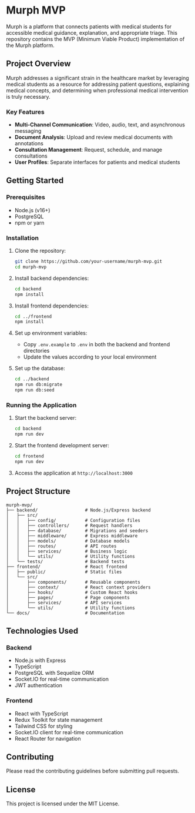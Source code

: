 # Murph MVP

Murph is a platform that connects patients with medical students for accessible medical guidance, explanation, and appropriate triage. This repository contains the MVP (Minimum Viable Product) implementation of the Murph platform.

## Project Overview

Murph addresses a significant strain in the healthcare market by leveraging medical students as a resource for addressing patient questions, explaining medical concepts, and determining when professional medical intervention is truly necessary.

### Key Features

- **Multi-Channel Communication**: Video, audio, text, and asynchronous messaging
- **Document Analysis**: Upload and review medical documents with annotations
- **Consultation Management**: Request, schedule, and manage consultations
- **User Profiles**: Separate interfaces for patients and medical students

## Getting Started

### Prerequisites

- Node.js (v16+)
- PostgreSQL
- npm or yarn

### Installation

1. Clone the repository:
   ```bash
   git clone https://github.com/your-username/murph-mvp.git
   cd murph-mvp
   ```

2. Install backend dependencies:
   ```bash
   cd backend
   npm install
   ```

3. Install frontend dependencies:
   ```bash
   cd ../frontend
   npm install
   ```

4. Set up environment variables:
   - Copy `.env.example` to `.env` in both the backend and frontend directories
   - Update the values according to your local environment

5. Set up the database:
   ```bash
   cd ../backend
   npm run db:migrate
   npm run db:seed
   ```

### Running the Application

1. Start the backend server:
   ```bash
   cd backend
   npm run dev
   ```

2. Start the frontend development server:
   ```bash
   cd frontend
   npm run dev
   ```

3. Access the application at `http://localhost:3000`

## Project Structure

```
murph-mvp/
├── backend/                  # Node.js/Express backend
│   ├── src/
│   │   ├── config/           # Configuration files
│   │   ├── controllers/      # Request handlers
│   │   ├── database/         # Migrations and seeders
│   │   ├── middleware/       # Express middleware
│   │   ├── models/           # Database models
│   │   ├── routes/           # API routes
│   │   ├── services/         # Business logic
│   │   └── utils/            # Utility functions
│   └── tests/                # Backend tests
├── frontend/                 # React frontend
│   ├── public/               # Static files
│   └── src/
│       ├── components/       # Reusable components
│       ├── context/          # React context providers
│       ├── hooks/            # Custom React hooks
│       ├── pages/            # Page components
│       ├── services/         # API services
│       └── utils/            # Utility functions
└── docs/                     # Documentation
```

## Technologies Used

### Backend
- Node.js with Express
- TypeScript
- PostgreSQL with Sequelize ORM
- Socket.IO for real-time communication
- JWT authentication

### Frontend
- React with TypeScript
- Redux Toolkit for state management
- Tailwind CSS for styling
- Socket.IO client for real-time communication
- React Router for navigation

## Contributing

Please read the contributing guidelines before submitting pull requests.

## License

This project is licensed under the MIT License.